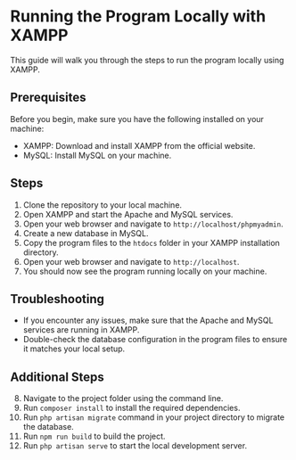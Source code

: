 # Running the Program Locally with XAMPP
This guide will walk you through the steps to run the program locally using XAMPP.

## Prerequisites
Before you begin, make sure you have the following installed on your machine:
- XAMPP: Download and install XAMPP from the official website.
- MySQL: Install MySQL on your machine.

## Steps
1. Clone the repository to your local machine.
2. Open XAMPP and start the Apache and MySQL services.
3. Open your web browser and navigate to `http://localhost/phpmyadmin`.
4. Create a new database in MySQL.
5. Copy the program files to the `htdocs` folder in your XAMPP installation directory.
6. Open your web browser and navigate to `http://localhost`.
7. You should now see the program running locally on your machine.

## Troubleshooting
- If you encounter any issues, make sure that the Apache and MySQL services are running in XAMPP.
- Double-check the database configuration in the program files to ensure it matches your local setup.

## Additional Steps
8. Navigate to the project folder using the command line.
9. Run `composer install` to install the required dependencies.
10. Run `php artisan migrate` command in your project directory to migrate the database.
11. Run `npm run build` to build the project.
12. Run `php artisan serve` to start the local development server.
